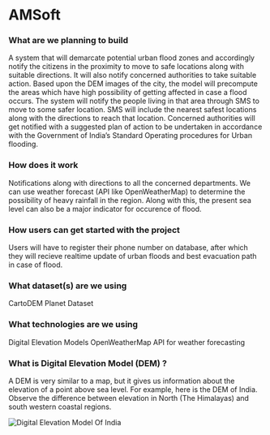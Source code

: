 # AMSoft

### What are we planning to build
A system that will demarcate potential urban flood zones and accordingly notify the citizens in the proximity to move to safe locations along with suitable directions. It will also notify concerned authorities to take suitable action.
Based upon the DEM images of the city, the model will precompute the areas which have high possibility of getting affected in case a flood occurs. The system will notify the people living in  that area through SMS to move to some safer location. SMS will include the nearest safest locations along with the directions to reach that location.
Concerned authorities will get notified with a suggested plan of action to be undertaken in accordance with the Government of India’s Standard Operating procedures for Urban flooding.

### How does it work
Notifications along with directions to all the concerned departments.
We can use weather forecast (API like OpenWeatherMap) to determine the possibility of heavy rainfall in the region. Along with this, the present sea level can also be a major indicator for occurence of flood. 

### How users can get started with the project
Users will have to register their phone number on database, after which they will recieve realtime update of urban floods and best evacuation path in case of flood.

### What dataset(s) are we using
CartoDEM
Planet Dataset


### What technologies are we using
Digital Elevation Models
OpenWeatherMap API for weather forecasting
    

### What is Digital Elevation Model (DEM) ? 
A DEM is very similar to a map, but it gives us information about the elevation of a point above sea level.
For example, here is the DEM of India. Observe the difference between elevation in North (The Himalayas) and south western coastal regions.


![Digital Elevation Model Of India](https://www.researchgate.net/profile/Sitharam_Thallak/publication/263699748/figure/fig7/AS:268820552089604@1441103222150/Digital-elevation-model-SRTM-DEM-for-entire-India-resampled-to-0101-grid-size.png)


